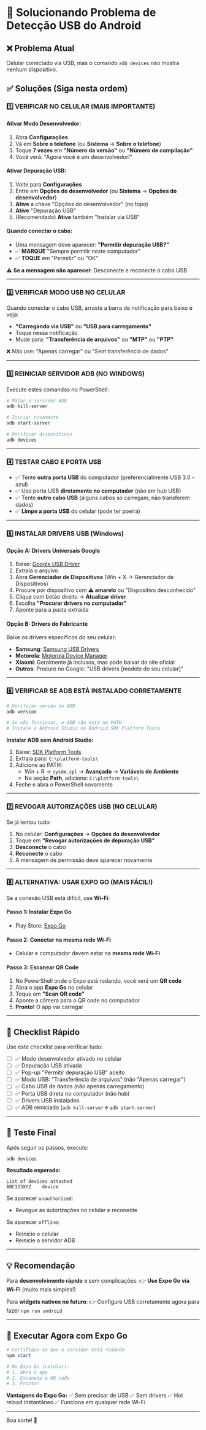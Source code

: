 # 🔧 Solucionando Problema de Detecção USB do Android

## ❌ Problema Atual
Celular conectado via USB, mas o comando `adb devices` não mostra nenhum dispositivo.

## ✅ Soluções (Siga nesta ordem)

### 1️⃣ **VERIFICAR NO CELULAR** (MAIS IMPORTANTE)

#### Ativar Modo Desenvolvedor:
1. Abra **Configurações**
2. Vá em **Sobre o telefone** (ou **Sistema** → **Sobre o telefone**)
3. Toque **7 vezes** em **"Número da versão"** ou **"Número de compilação"**
4. Você verá: "Agora você é um desenvolvedor!"

#### Ativar Depuração USB:
1. Volte para **Configurações**
2. Entre em **Opções do desenvolvedor** (ou **Sistema** → **Opções do desenvolvedor**)
3. **Ative** a chave "Opções do desenvolvedor" (no topo)
4. **Ative** "Depuração USB"
5. (Recomendado) **Ative** também "Instalar via USB"

#### Quando conectar o cabo:
- Uma mensagem deve aparecer: **"Permitir depuração USB?"**
- ✅ **MARQUE** "Sempre permitir neste computador"
- ✅ **TOQUE** em "Permitir" ou "OK"

⚠️ **Se a mensagem não aparecer**: Desconecte e reconecte o cabo USB

---

### 2️⃣ **VERIFICAR MODO USB NO CELULAR**

Quando conectar o cabo USB, arraste a barra de notificação para baixo e veja:

- **"Carregando via USB"** ou **"USB para carregamento"**
- Toque nessa notificação
- Mude para: **"Transferência de arquivos"** ou **"MTP"** ou **"PTP"**

❌ Não use: "Apenas carregar" ou "Sem transferência de dados"

---

### 3️⃣ **REINICIAR SERVIDOR ADB (NO WINDOWS)**

Execute estes comandos no PowerShell:

```powershell
# Matar o servidor ADB
adb kill-server

# Iniciar novamente
adb start-server

# Verificar dispositivos
adb devices
```

---

### 4️⃣ **TESTAR CABO E PORTA USB**

- ✅ Tente **outra porta USB** do computador (preferencialmente USB 3.0 - azul)
- ✅ Use porta USB **diretamente no computador** (não em hub USB)
- ✅ Tente **outro cabo USB** (alguns cabos só carregam, não transferem dados)
- ✅ **Limpe a porta USB** do celular (pode ter poeira)

---

### 5️⃣ **INSTALAR DRIVERS USB (Windows)**

#### Opção A: Drivers Universais Google
1. Baixe: [Google USB Driver](https://developer.android.com/studio/run/win-usb)
2. Extraia o arquivo
3. Abra **Gerenciador de Dispositivos** (Win + X → Gerenciador de Dispositivos)
4. Procure por dispositivo com **⚠️ amarelo** ou "Dispositivo desconhecido"
5. Clique com botão direito → **Atualizar driver**
6. Escolha **"Procurar drivers no computador"**
7. Aponte para a pasta extraída

#### Opção B: Drivers do Fabricante
Baixe os drivers específicos do seu celular:
- **Samsung**: [Samsung USB Drivers](https://developer.samsung.com/android-usb-driver)
- **Motorola**: [Motorola Device Manager](https://motorola-global-portal.custhelp.com/app/answers/detail/a_id/88481)
- **Xiaomi**: Geralmente já inclusos, mas pode baixar do site oficial
- **Outros**: Procure no Google: "USB drivers [modelo do seu celular]"

---

### 6️⃣ **VERIFICAR SE ADB ESTÁ INSTALADO CORRETAMENTE**

```powershell
# Verificar versão do ADB
adb version

# Se não funcionar, o ADB não está no PATH
# Instale o Android Studio ou Android SDK Platform Tools
```

**Instalar ADB sem Android Studio:**
1. Baixe: [SDK Platform Tools](https://developer.android.com/studio/releases/platform-tools)
2. Extraia para: `C:\platform-tools\`
3. Adicione ao PATH:
   - Win + R → `sysdm.cpl` → **Avançado** → **Variáveis de Ambiente**
   - Na seção **Path**, adicione: `C:\platform-tools\`
4. Feche e abra o PowerShell novamente

---

### 7️⃣ **REVOGAR AUTORIZAÇÕES USB (NO CELULAR)**

Se já tentou tudo:
1. No celular: **Configurações** → **Opções do desenvolvedor**
2. Toque em **"Revogar autorizações de depuração USB"**
3. **Desconecte** o cabo
4. **Reconecte** o cabo
5. A mensagem de permissão deve aparecer novamente

---

### 8️⃣ **ALTERNATIVA: USAR EXPO GO (MAIS FÁCIL!)**

Se a conexão USB está difícil, use **Wi-Fi**:

#### Passo 1: Instalar Expo Go
- Play Store: [Expo Go](https://play.google.com/store/apps/details?id=host.exp.exponent)

#### Passo 2: Conectar na mesma rede Wi-Fi
- Celular e computador devem estar na **mesma rede Wi-Fi**

#### Passo 3: Escanear QR Code
1. No PowerShell onde o Expo está rodando, você verá um **QR code**
2. Abra o app **Expo Go** no celular
3. Toque em **"Scan QR code"**
4. Aponte a câmera para o QR code no computador
5. **Pronto!** O app vai carregar

---

## 🎯 Checklist Rápido

Use este checklist para verificar tudo:

- [ ] ✅ Modo desenvolvedor ativado no celular
- [ ] ✅ Depuração USB ativada
- [ ] ✅ Pop-up "Permitir depuração USB" aceito
- [ ] ✅ Modo USB: "Transferência de arquivos" (não "Apenas carregar")
- [ ] ✅ Cabo USB de dados (não apenas carregamento)
- [ ] ✅ Porta USB direta no computador (não hub)
- [ ] ✅ Drivers USB instalados
- [ ] ✅ ADB reiniciado (`adb kill-server` e `adb start-server`)

---

## 🧪 Teste Final

Após seguir os passos, execute:

```powershell
adb devices
```

**Resultado esperado:**
```
List of devices attached
ABC123XYZ    device
```

Se aparecer `unauthorized`:
- Revogue as autorizações no celular e reconecte

Se aparecer `offline`:
- Reinicie o celular
- Reinicie o servidor ADB

---

## 💡 Recomendação

Para **desenvolvimento rápido** e sem complicações:
👉 **Use Expo Go via Wi-Fi** (muito mais simples!)

Para **widgets nativos no futuro**:
👉 Configure USB corretamente agora para fazer `npm run android`

---

## 📱 Executar Agora com Expo Go

```powershell
# Certifique-se que o servidor está rodando
npm start

# No Expo Go (celular):
# 1. Abra o app
# 2. Escaneie o QR code
# 3. Pronto!
```

**Vantagens do Expo Go:**
✅ Sem precisar de USB
✅ Sem drivers
✅ Hot reload instantâneo
✅ Funciona em qualquer rede Wi-Fi

---

Boa sorte! 🚀

